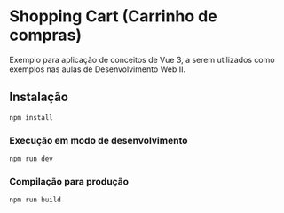 # Shopping Cart (Carrinho de compras)

Exemplo para aplicação de conceitos de Vue 3, a serem utilizados como exemplos nas aulas de Desenvolvimento Web II.

## Instalação

```sh
npm install
```

### Execução em modo de desenvolvimento

```sh
npm run dev
```

### Compilação para produção

```sh
npm run build
```
